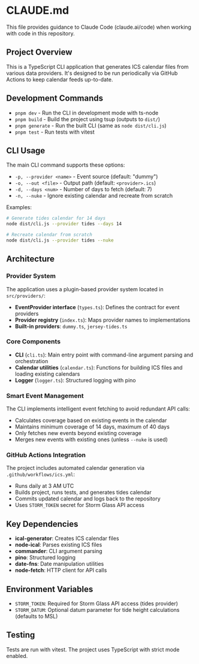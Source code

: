 # CLAUDE.md

This file provides guidance to Claude Code (claude.ai/code) when working with code in this repository.

## Project Overview

This is a TypeScript CLI application that generates ICS calendar files from various data providers. It's designed to be run periodically via GitHub Actions to keep calendar feeds up-to-date.

## Development Commands

- `pnpm dev` - Run the CLI in development mode with ts-node
- `pnpm build` - Build the project using tsup (outputs to `dist/`)
- `pnpm generate` - Run the built CLI (same as `node dist/cli.js`)
- `pnpm test` - Run tests with vitest

## CLI Usage

The main CLI command supports these options:
- `-p, --provider <name>` - Event source (default: "dummy")
- `-o, --out <file>` - Output path (default: `<provider>.ics`)
- `-d, --days <num>` - Number of days to fetch (default: 7)
- `-n, --nuke` - Ignore existing calendar and recreate from scratch

Examples:
```bash
# Generate tides calendar for 14 days
node dist/cli.js --provider tides --days 14

# Recreate calendar from scratch
node dist/cli.js --provider tides --nuke
```

## Architecture

### Provider System
The application uses a plugin-based provider system located in `src/providers/`:
- **EventProvider interface** (`types.ts`): Defines the contract for event providers
- **Provider registry** (`index.ts`): Maps provider names to implementations
- **Built-in providers**: `dummy.ts`, `jersey-tides.ts`

### Core Components
- **CLI** (`cli.ts`): Main entry point with command-line argument parsing and orchestration
- **Calendar utilities** (`calendar.ts`): Functions for building ICS files and loading existing calendars
- **Logger** (`logger.ts`): Structured logging with pino

### Smart Event Management
The CLI implements intelligent event fetching to avoid redundant API calls:
- Calculates coverage based on existing events in the calendar
- Maintains minimum coverage of 14 days, maximum of 40 days
- Only fetches new events beyond existing coverage
- Merges new events with existing ones (unless `--nuke` is used)

### GitHub Actions Integration
The project includes automated calendar generation via `.github/workflows/ics.yml`:
- Runs daily at 3 AM UTC
- Builds project, runs tests, and generates tides calendar
- Commits updated calendar and logs back to the repository
- Uses `STORM_TOKEN` secret for Storm Glass API access

## Key Dependencies

- **ical-generator**: Creates ICS calendar files
- **node-ical**: Parses existing ICS files
- **commander**: CLI argument parsing
- **pino**: Structured logging
- **date-fns**: Date manipulation utilities
- **node-fetch**: HTTP client for API calls

## Environment Variables

- `STORM_TOKEN`: Required for Storm Glass API access (tides provider)
- `STORM_DATUM`: Optional datum parameter for tide height calculations (defaults to MSL)

## Testing

Tests are run with vitest. The project uses TypeScript with strict mode enabled.